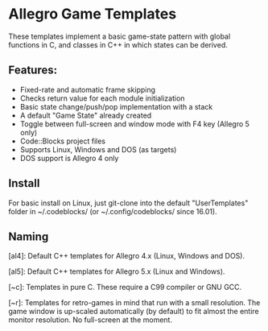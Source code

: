 # Allegro Game Templates

These templates implement a basic game-state pattern with global functions in C, and classes in C++ in which states can be derived.

## Features:

* Fixed-rate and automatic frame skipping
* Checks return value for each module initialization
* Basic state change/push/pop implementation with a stack
* A default "Game State" already created
* Toggle between full-screen and window mode with F4 key (Allegro 5 only)
* Code::Blocks project files
* Supports Linux, Windows and DOS (as targets)
* DOS support is Allegro 4 only

## Install

For basic install on Linux, just git-clone into the default "UserTemplates" folder in ~/.codeblocks/ (or ~/.config/codeblocks/ since 16.01).

## Naming

[al4]: Default C++ templates for Allegro 4.x (Linux, Windows and DOS).

[al5]: Default C++ templates for Allegro 5.x (Linux and Windows).

[~c]: Templates in pure C. These require a C99 compiler or GNU GCC.

[~r]: Templates for retro-games in mind that run with a small resolution. The game window is up-scaled automatically (by default) to fit almost the entire monitor resolution. No full-screen at the moment.
